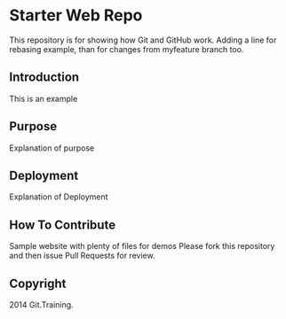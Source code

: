 # Starter Web Repo

This repository is for showing how Git and GitHub work.
Adding a line for rebasing example, than for changes from myfeature branch too.

## Introduction 

This is an example

## Purpose

Explanation of purpose

## Deployment

Explanation of Deployment

## How To Contribute

Sample website with plenty of files for demos
Please fork this repository and then issue Pull Requests for review.

## Copyright

2014 Git.Training.